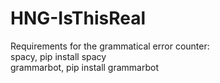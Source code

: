 # HNG-IsThisReal

Requirements for the grammatical error counter: <br />
spacy, pip install spacy<br />
grammarbot, pip install grammarbot<br />
